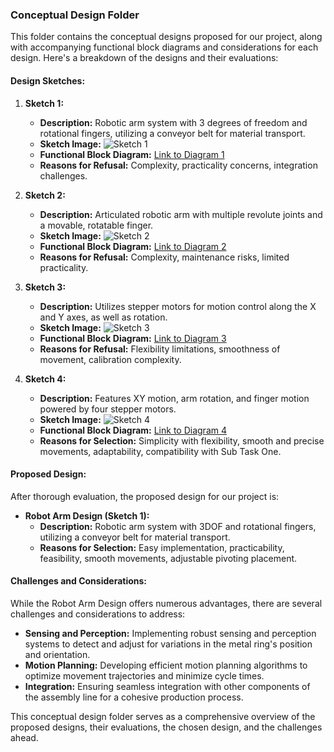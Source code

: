 ### Conceptual Design Folder

This folder contains the conceptual designs proposed for our project, along with accompanying functional block diagrams and considerations for each design. Here's a breakdown of the designs and their evaluations:

#### Design Sketches:

1. **Sketch 1:**
   - **Description:** Robotic arm system with 3 degrees of freedom and rotational fingers, utilizing a conveyor belt for material transport.
   - **Sketch Image:** ![Sketch 1](path/to/sketch1.png)
   - **Functional Block Diagram:** [Link to Diagram 1](path/to/diagram1.png)
   - **Reasons for Refusal:** Complexity, practicality concerns, integration challenges.
   
2. **Sketch 2:**
   - **Description:** Articulated robotic arm with multiple revolute joints and a movable, rotatable finger.
   - **Sketch Image:** ![Sketch 2](path/to/sketch2.png)
   - **Functional Block Diagram:** [Link to Diagram 2](path/to/diagram2.png)
   - **Reasons for Refusal:** Complexity, maintenance risks, limited practicality.
   
3. **Sketch 3:**
   - **Description:** Utilizes stepper motors for motion control along the X and Y axes, as well as rotation.
   - **Sketch Image:** ![Sketch 3](path/to/sketch3.png)
   - **Functional Block Diagram:** [Link to Diagram 3](path/to/diagram3.png)
   - **Reasons for Refusal:** Flexibility limitations, smoothness of movement, calibration complexity.

4. **Sketch 4:**
   - **Description:** Features XY motion, arm rotation, and finger motion powered by four stepper motors.
   - **Sketch Image:** ![Sketch 4](path/to/sketch4.png)
   - **Functional Block Diagram:** [Link to Diagram 4](path/to/diagram4.png)
   - **Reasons for Selection:** Simplicity with flexibility, smooth and precise movements, adaptability, compatibility with Sub Task One.

#### Proposed Design:

After thorough evaluation, the proposed design for our project is:

- **Robot Arm Design (Sketch 1):**
  - **Description:** Robotic arm system with 3DOF and rotational fingers, utilizing a conveyor belt for material transport.
  - **Reasons for Selection:** Easy implementation, practicability, feasibility, smooth movements, adjustable pivoting placement.

#### Challenges and Considerations:

While the Robot Arm Design offers numerous advantages, there are several challenges and considerations to address:

- **Sensing and Perception:** Implementing robust sensing and perception systems to detect and adjust for variations in the metal ring's position and orientation.
- **Motion Planning:** Developing efficient motion planning algorithms to optimize movement trajectories and minimize cycle times.
- **Integration:** Ensuring seamless integration with other components of the assembly line for a cohesive production process.

This conceptual design folder serves as a comprehensive overview of the proposed designs, their evaluations, the chosen design, and the challenges ahead.

